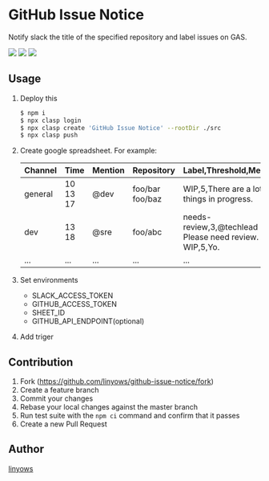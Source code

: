 GitHub Issue Notice
==

Notify slack the title of the specified repository and label issues on GAS.

<a href="https://travis-ci.org/linyows/github-issue-notice" title="travis"><img src="https://img.shields.io/travis/linyows/github-issue-notice.svg?style=for-the-badge"></a>
<a href="https://github.com/google/clasp" title="clasp"><img src="https://img.shields.io/badge/built%20with-clasp-4285f4.svg?style=for-the-badge"></a>
<a href="https://github.com/linyows/github-issue-notice/blob/master/LICENSE" title="MIT License"><img src="https://img.shields.io/badge/license-MIT-blue.svg?style=for-the-badge"></a>

Usage
-----

1. Deploy this
    ```sh
    $ npm i
    $ npx clasp login
    $ npx clasp create 'GitHub Issue Notice' --rootDir ./src
    $ npx clasp push
    ```
1. Create google spreadsheet. For example:

    Channel | Time           | Mention | Repository         | Label,Threshold,Message
    ---     | ---            | ---     | ---                | ---
    general | 10<br>13<br>17 | @dev    | foo/bar<br>foo/baz | WIP,5,There are a lot of things in progress.
    dev     | 13<br>18       | @sre    | foo/abc            | needs-review,3,@techlead Please need review.<br>WIP,5,Yo.
    ...     | ...            | ...     | ...                | ...
1. Set environments
    - SLACK_ACCESS_TOKEN
    - GITHUB_ACCESS_TOKEN
    - SHEET_ID
    - GITHUB_API_ENDPOINT(optional)
1. Add triger

Contribution
------------

1. Fork (https://github.com/linyows/github-issue-notice/fork)
1. Create a feature branch
1. Commit your changes
1. Rebase your local changes against the master branch
1. Run test suite with the `npm ci` command and confirm that it passes
1. Create a new Pull Request

Author
------

[linyows](https://github.com/linyows)
